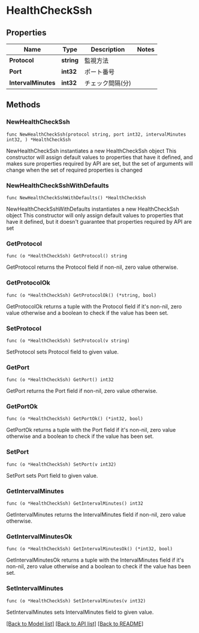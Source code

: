# HealthCheckSsh

## Properties

Name | Type | Description | Notes
------------ | ------------- | ------------- | -------------
**Protocol** | **string** | 監視方法 | 
**Port** | **int32** | ポート番号 | 
**IntervalMinutes** | **int32** | チェック間隔(分) | 

## Methods

### NewHealthCheckSsh

`func NewHealthCheckSsh(protocol string, port int32, intervalMinutes int32, ) *HealthCheckSsh`

NewHealthCheckSsh instantiates a new HealthCheckSsh object
This constructor will assign default values to properties that have it defined,
and makes sure properties required by API are set, but the set of arguments
will change when the set of required properties is changed

### NewHealthCheckSshWithDefaults

`func NewHealthCheckSshWithDefaults() *HealthCheckSsh`

NewHealthCheckSshWithDefaults instantiates a new HealthCheckSsh object
This constructor will only assign default values to properties that have it defined,
but it doesn't guarantee that properties required by API are set

### GetProtocol

`func (o *HealthCheckSsh) GetProtocol() string`

GetProtocol returns the Protocol field if non-nil, zero value otherwise.

### GetProtocolOk

`func (o *HealthCheckSsh) GetProtocolOk() (*string, bool)`

GetProtocolOk returns a tuple with the Protocol field if it's non-nil, zero value otherwise
and a boolean to check if the value has been set.

### SetProtocol

`func (o *HealthCheckSsh) SetProtocol(v string)`

SetProtocol sets Protocol field to given value.


### GetPort

`func (o *HealthCheckSsh) GetPort() int32`

GetPort returns the Port field if non-nil, zero value otherwise.

### GetPortOk

`func (o *HealthCheckSsh) GetPortOk() (*int32, bool)`

GetPortOk returns a tuple with the Port field if it's non-nil, zero value otherwise
and a boolean to check if the value has been set.

### SetPort

`func (o *HealthCheckSsh) SetPort(v int32)`

SetPort sets Port field to given value.


### GetIntervalMinutes

`func (o *HealthCheckSsh) GetIntervalMinutes() int32`

GetIntervalMinutes returns the IntervalMinutes field if non-nil, zero value otherwise.

### GetIntervalMinutesOk

`func (o *HealthCheckSsh) GetIntervalMinutesOk() (*int32, bool)`

GetIntervalMinutesOk returns a tuple with the IntervalMinutes field if it's non-nil, zero value otherwise
and a boolean to check if the value has been set.

### SetIntervalMinutes

`func (o *HealthCheckSsh) SetIntervalMinutes(v int32)`

SetIntervalMinutes sets IntervalMinutes field to given value.



[[Back to Model list]](../README.md#documentation-for-models) [[Back to API list]](../README.md#documentation-for-api-endpoints) [[Back to README]](../README.md)


